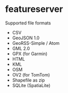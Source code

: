 featureserver
=============

Supported file formats
* CSV
* GeoJSON 1.0
* GeoRSS-Simple / Atom
* GML 2.0
* GPX (for Garmin)
* HTML
* KML
* OSM
* OV2 (for TomTom)
* Shapefile as zip
* SQLite (SpatiaLite)
